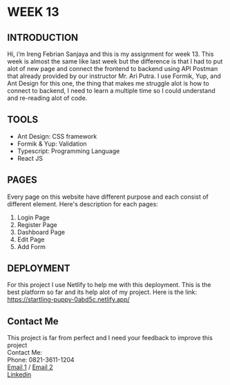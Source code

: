 # WEEK 13 


## INTRODUCTION

Hi, i’m Ireng Febrian Sanjaya and this is my assignment for week 13. This week is almost the same like last week but the difference is that I had to put alot of new page and connect the frontend to backend using API Postman that already provided by our instructor Mr. Ari Putra. I use Formik, Yup, and Ant Design for this one, the thing that makes me struggle alot is how to connect to backend, I need to learn a multiple time so I could understand and re-reading alot of code. 


## TOOLS

- Ant Design: CSS framework
- Formik & Yup: Validation
- Typescript: Programming Language
- React JS

## PAGES
Every page on this website have different purpose and each consist of different element. Here's description for each pages:

1. Login Page
2. Register Page
3. Dashboard Page
4. Edit Page
5. Add Form


## DEPLOYMENT

For this project I use Netlify to help me with this deployment. This is the best platform so far and its help alot of my project. Here is the link: https://startling-puppy-0abd5c.netlify.app/



## Contact Me
This project is far from perfect and I need your feedback to improve this project <br>
Contact Me: <br>
Phone: 0821-3611-1204 <br>
[Email 1](febriansajaya22@gmail.com) / [Email 2](febriansanjaya22@gmail.com) <br>
[Linkedin](http://linkedin.com/in/ireng-febrian-sanjaya-6a79211a7)
